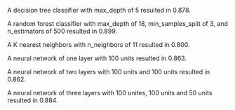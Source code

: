 A decision tree classifier with max_depth of 5 resulted in 0.878.

A random forest classifier with max_depth of 18, min_samples_split of 3, and n_estimators of 500 resulted in 0.899.

A K nearest neighbors with n_neighbors of 11 resulted in 0.800.

A neural network of one layer with 100 units resulted in 0.863.

A neural network of two layers with 100 units and 100 units resulted in 0.862.

A neural network of three layers with 100 unites, 100 units and 50 units resulted in 0.884.